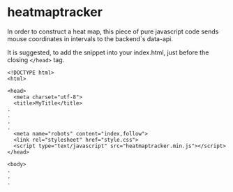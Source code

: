 # heatmaptracker
In order to construct a heat map, this piece of pure javascript code sends mouse coordinates in intervals to the backend`s data-api.

It is suggested, to add the snippet into your index.html, just before the closing ```</head>``` tag.

```
<!DOCTYPE html>
<html>

<head>
  <meta charset="utf-8">
  <title>MyTitle</title>
.
.
.
.
  <meta name="robots" content="index,follow">
  <link rel="stylesheet" href="style.css">
  <script type="text/javascript" src="heatmaptracker.min.js"></script>
</head>

<body>
.
.
.
```
